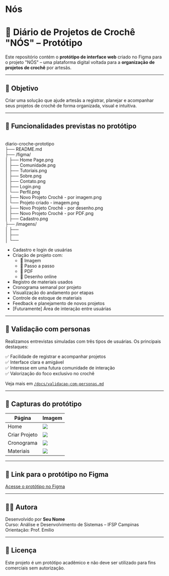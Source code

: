 # Nós


# 🧶 Diário de Projetos de Crochê "NÓS" – Protótipo

Este repositório contém o **protótipo de interface web** criado no Figma para o projeto "NÓS" – uma plataforma digital voltada para a **organização de projetos de crochê** por artesãs.

---



## 🎯 Objetivo

Criar uma solução que ajude artesãs a registrar, planejar e acompanhar seus projetos de crochê de forma organizada, visual e intuitiva.

---

## 📌 Funcionalidades previstas no protótipo

<br>
diario-croche-prototipo<br>
├── README.md<br>
├── /figma/<br>
│   ├── Home Page.png<br>
│   ├── Comunidade.png<br>
│   ├── Tutoriais.png<br>
│   ├── Sobre.png<br>
│   ├── Contato.png<br>
│   ├── Login.png<br>
│       └── Perfil.png<br>
│   ├── Novo Projeto Crochê - por imagem.png<br>
│       └── Projeto criado - imagem.png<br>
│   ├── Novo Projeto Crochê - por desenho.png<br>
│   ├── Novo Projeto Crochê - por PDF.png<br>
│   ├── Cadastro.png<br>
├── /imagens/<br>
│   ├── <br>
│   ├── <br>
│   └── <br>


- Cadastro e login de usuárias
- Criação de projeto com:
  - 🔘 Imagem
  - 🔘 Passo a passo
  - 🔘 PDF
  - 🔘 Desenho online
- Registro de materiais usados
- Cronograma semanal por projeto
- Visualização do andamento por etapas
- Controle de estoque de materiais
- Feedback e planejamento de novos projetos
- [Futuramente] Área de interação entre usuárias

---

## 🧪 Validação com personas

Realizamos entrevistas simuladas com três tipos de usuárias. Os principais destaques:

✅ Facilidade de registrar e acompanhar projetos  
✅ Interface clara e amigável  
✅ Interesse em uma futura comunidade de interação  
✅ Valorização do foco exclusivo no crochê  

Veja mais em [`/docs/validacao-com-personas.md`](docs/validacao-com-personas.md)

---

## 📸 Capturas do protótipo

| Página | Imagem |
|-------|--------|
| Home  | ![](figma/capturas/home.png) |
| Criar Projeto | ![](figma/capturas/criar-projeto.png) |
| Cronograma | ![](figma/capturas/cronograma.png) |
| Materiais | ![](figma/capturas/materiais.png) |

---

## 🔗 Link para o protótipo no Figma

[Acesse o protótipo no Figma](https://www.figma.com/file/SEU-LINK-AQUI)

---

## 👩‍💻 Autora

Desenvolvido por **Seu Nome**  
Curso: Análise e Desenvolvimento de Sistemas – IFSP Campinas  
Orientação: Prof. Emilio

---

## 📄 Licença

Este projeto é um protótipo acadêmico e não deve ser utilizado para fins comerciais sem autorização.
